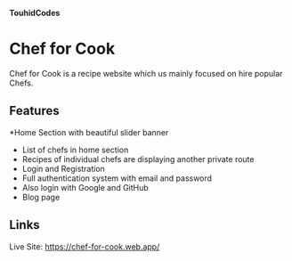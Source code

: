 **TouhidCodes**

# Chef for Cook

Chef for Cook is a recipe website which us mainly focused on hire popular Chefs.

## Features

\*Home Section with beautiful slider banner

- List of chefs in home section
- Recipes of individual chefs are displaying another private route
- Login and Registration
- Full authentication system with email and password
- Also login with Google and GitHub
- Blog page

## Links

Live Site: https://chef-for-cook.web.app/
